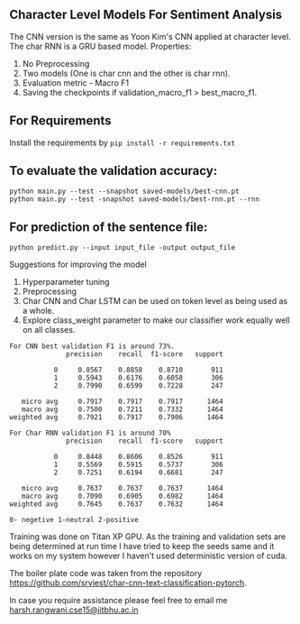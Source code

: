 ## Character Level Models For Sentiment Analysis
The CNN version is the same as Yoon Kim's CNN applied at character level. The char RNN is a GRU based model. 
Properties:

1) No Preprocessing 
2) Two models (One is char cnn and the other is char rnn).
3) Evaluation metric - Macro F1
4) Saving the checkpoints if validation_macro_f1 > best_macro_f1.

## For Requirements
Install the requirements by ```pip install -r requirements.txt```

## To evaluate the validation accuracy:


```python main.py --test --snapshot saved-models/best-cnn.pt```  
```python main.py --test -snapshot saved-models/best-rnn.pt --rnn```  

## For prediction of the sentence file:

```python predict.py --input input_file -output output_file```

Suggestions for improving the model
1) Hyperparameter tuning
2) Preprocessing
3) Char CNN and Char LSTM can be used on token level as being used as a whole.
4) Explore class_weight parameter to make our classifier work equally well on all classes.

```
For CNN best validation F1 is around 73%. 
              precision    recall  f1-score   support

           0     0.8567    0.8858    0.8710       911
           1     0.5943    0.6176    0.6058       306
           2     0.7990    0.6599    0.7228       247

   micro avg     0.7917    0.7917    0.7917      1464
   macro avg     0.7500    0.7211    0.7332      1464
weighted avg     0.7921    0.7917    0.7906      1464
```

```
For Char RNN validation F1 is around 70%
              precision    recall  f1-score   support

           0     0.8448    0.8606    0.8526       911
           1     0.5569    0.5915    0.5737       306
           2     0.7251    0.6194    0.6681       247

   micro avg     0.7637    0.7637    0.7637      1464
   macro avg     0.7090    0.6905    0.6982      1464
weighted avg     0.7645    0.7637    0.7632      1464

0- negetive 1-neutral 2-positive
```

Training was done on Titan XP GPU. As the training and validation sets are being determined at run time I have tried to keep the seeds same and it works on my system however I haven't used deterministic version of cuda. 

The boiler plate code was taken from the repository https://github.com/srviest/char-cnn-text-classification-pytorch.

In case you require assistance please feel free to email me harsh.rangwani.cse15@iitbhu.ac.in


